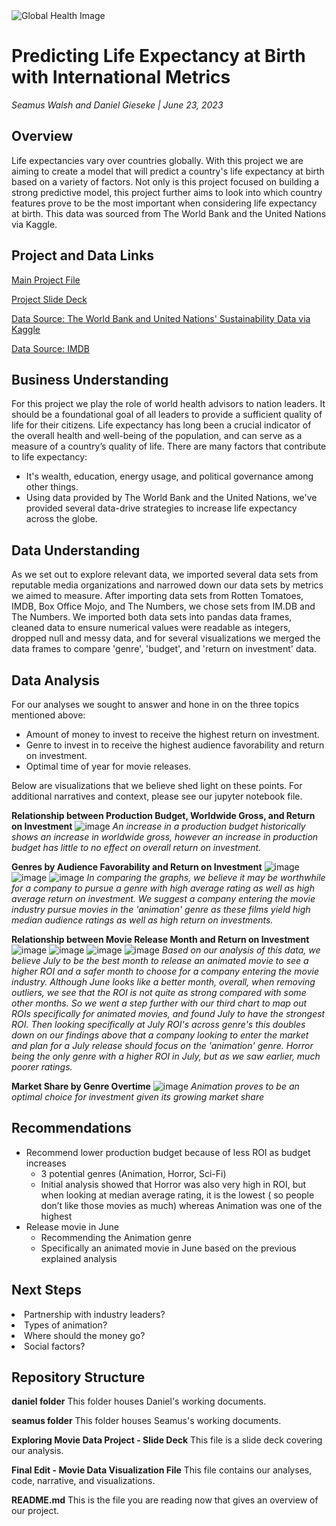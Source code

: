 
<img src="https://www.york.ac.uk/media/research/images/impactcasestudiesgeneral/global-health-challenges800x400.jpg" alt="Global Health Image" title="Global Health  Image">

# Predicting Life Expectancy at Birth with International Metrics
*Seamus Walsh and Daniel Gieseke  |  June 23, 2023*

## Overview
Life expectancies vary over countries globally. With this project we are aiming to create a model that will predict a country's life expectancy at birth based on a variety of factors. Not only is this project focused on building a strong predictive model, this project further aims to look into which country features prove to be the most important when considering life expectancy at birth. This data was sourced from The World Bank and the United Nations via Kaggle.

## Project and Data Links
<a href="https://github.com/DGieseke/Exploratory-Data-Analysis-Using-Movie-Data/blob/main/Final%20Edit%20-%20Movie%20Data%20Visualization%20Project.ipynb">Main Project File</a>

<a href="https://github.com/DGieseke/Exploratory-Data-Analysis-Using-Movie-Data/blob/main/Exploring%20Movie%20Data%20Project%20-%20Slide%20Deck%20-%2005.12.2023.pdf">Project Slide Deck</a>

<a href="https://www.kaggle.com/datasets/truecue/worldsustainabilitydataset?select=WorldSustainabilityDataset.csv">Data Source: The World Bank and United Nations' Sustainability Data via Kaggle</a>

<a href="https://www.imdb.com/">Data Source: IMDB</a>

## Business Understanding
For this project we play the role of world health advisors to nation leaders. It should be a foundational goal of all leaders to provide a sufficient quality of life for their citizens. Life expectancy has long been a crucial indicator of the overall health and well-being of the population, and can serve as a measure of a country’s quality of life. There are many factors that contribute to life expectancy:
<ul>
  <li>It's wealth, education, energy usage, and political governance among other things.</li>
  <li>Using data provided by The World Bank and the United Nations, we've provided several data-drive strategies to increase life expectancy across the globe.</li>
</ul>

## Data Understanding
As we set out to explore relevant data, we imported several data sets from reputable media organizations and narrowed down our data sets by metrics we aimed to measure.  After importing data sets from Rotten Tomatoes, IMDB, Box Office Mojo, and The Numbers, we chose sets from IM.DB and The Numbers.  We imported both data sets into pandas data frames, cleaned data to ensure numerical values were readable as integers, dropped null and messy data, and for several visualizations we merged the data frames to compare 'genre', 'budget', and 'return on investment' data.

## Data Analysis
For our analyses we sought to answer and hone in on the three topics mentioned above:
<ul>
  <li>Amount of money to invest to receive the highest return on investment.</li>
  <li>Genre to invest in to receive the highest audience favorability and return on investment.</li>
  <li>Optimal time of year for movie releases.</li>
</ul>

Below are visualizations that we believe shed light on these points.  For additional narratives and context, please see our jupyter notebook file.


**Relationship between Production Budget, Worldwide Gross, and Return on Investment**
![image](https://github.com/DGieseke/Exploratory-Data-Analysis-Using-Movie-Data/assets/130595612/b6cde90d-de0f-4b3e-966e-e1247264852d)
*An increase in a production budget historically shows an increase in worldwide gross, however an increase in production budget has little to no effect on overall return on investment.*


**Genres by Audience Favorability and Return on Investment**
![image](https://github.com/DGieseke/Exploratory-Data-Analysis-Using-Movie-Data/assets/130595612/31b5b674-e51b-4b89-b2b7-3956506cd488)
![image](https://github.com/DGieseke/Exploratory-Data-Analysis-Using-Movie-Data/assets/130595612/d26653b5-f054-45f8-8563-6f4b0dfba525)
![image](https://github.com/DGieseke/Exploratory-Data-Analysis-Using-Movie-Data/assets/130595612/ff4e156e-e4ed-456f-ad32-3e8d3bcd7238)
*In comparing the graphs, we believe it may be worthwhile for a company to pursue a genre with high average rating as well as high average return on investment. We suggest a company entering the movie industry pursue movies in the 'animation' genre as these films yield high median audience ratings as well as high return on investments.*

**Relationship between Movie Release Month and Return on Investment**
![image](https://github.com/DGieseke/Exploratory-Data-Analysis-Using-Movie-Data/assets/130595612/a3343dd7-2cf9-4fdf-90a6-103afcf7b8e0)
![image](https://github.com/DGieseke/Exploratory-Data-Analysis-Using-Movie-Data/assets/130595612/21627e14-1fe5-4bdd-8dd4-ad6a30b77bda)
![image](https://github.com/DGieseke/Exploratory-Data-Analysis-Using-Movie-Data/assets/32468677/f031e473-05a3-4c8b-afd1-29fc029fd9a2)
![image](https://github.com/DGieseke/Exploratory-Data-Analysis-Using-Movie-Data/assets/32468677/9a75a993-fa5e-4e15-bafb-d462dbc9a890)
*Based on our analysis of this data, we believe July to be the best month to release an animated movie to see a higher ROI and a safer month to choose for a company entering the movie industry. Although June looks like a better month, overall, when removing outliers, we see that the ROI is not quite as strong compared with some other months. So we went a step further with our third chart to map out ROIs specifically for animated movies, and found July to have the strongest ROI. Then looking specifically at July ROI's across genre's this doubles down on our findings above that a company looking to enter the market and plan for a July release should focus on the 'animation' genre. Horror being the only genre with a higher ROI in July, but as we saw earlier, much poorer ratings.*

**Market Share by Genre Overtime**
![image](https://github.com/DGieseke/Exploratory-Data-Analysis-Using-Movie-Data/assets/130595612/30f9c117-ee96-4af2-8a77-5847732195ea)
*Animation proves to be an optimal choice for investment given its growing market share*

## Recommendations
<ul>
<li>Recommend lower production budget because of less ROI as budget increases
<ul class="square">
  <li>3 potential genres (Animation, Horror, Sci-Fi)</li>
  <li>Initial analysis showed that Horror was also very high in ROI, but when looking at median average rating, it is the lowest ( so people don’t like those movies as much) whereas Animation was one of the highest</li></ul>
<li>Release movie in June
 <ul class="square">
   <li>Recommending the Animation genre</li>
   <li>Specifically an animated movie in June based on the previous explained analysis</li></ul>
</ul>

## Next Steps
<li>Partnership with industry leaders?
<li>Types of animation?
<li>Where should the money go?
<li>Social factors?

## Repository Structure
  <b>daniel folder</b> This folder houses Daniel's working documents.

  <b>seamus folder</b> This folder houses Seamus's working documents.
  
  <b>Exploring Movie Data Project - Slide Deck</b> This file is a slide deck covering our analysis.
  
  <b>Final Edit - Movie Data Visualization File</b> This file contains our analyses, code, narrative, and visualizations.
  
  <b>README.md</b> This is the file you are reading now that gives an overview of our project.
